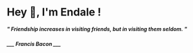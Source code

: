 <h1 title="head"> Hey 👋, I'm Endale !</h1>

**<h5><i>" Friendship increases in visiting friends, but in visiting them seldom. "</i></h5>**

*<b>___ Francis Bacon ___</b>*
